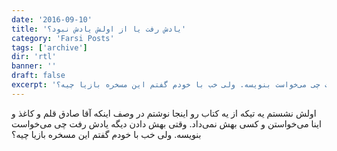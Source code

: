 ```yaml
---
date: '2016-09-10'
title: 'یادش رفت یا از اولش یادش نبود؟'
category: 'Farsi Posts'
tags: ['archive']
dir: 'rtl'
banner: ''
draft: false
excerpt: 'اولش نشستم یه تیکه از یه کتاب رو اینجا نوشتم در وصف اینکه آقا صادق قلم و کاغذ و اینا می‌خواستن و کسی بهش نمی‌داد. وقتی بهش دادن دیگه یادش رفت چی می‌خواست بنویسه. ولی خب با خودم گفتم این مسخره بازیا چیه؟'
---
```


اولش نشستم یه تیکه از یه کتاب رو اینجا نوشتم در وصف اینکه آقا صادق قلم و کاغذ و اینا می‌خواستن و کسی بهش نمی‌داد. وقتی بهش دادن دیگه یادش رفت چی می‌خواست بنویسه. ولی خب با خودم گفتم این مسخره بازیا چیه؟
